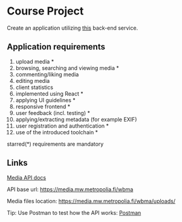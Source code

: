 # Course Project

Create an application utilizing [this](https://media-new.mw.metropolia.fi/wbma/docs/) back-end service.

## Application requirements

1. upload media *
2. browsing, searching and viewing media *
3. commenting/liking media
4. editing media
5. client statistics
6. implemented using React *
7. applying UI guidelines *
8. responsive frontend *
9. user feedback (incl. testing) *
10. applying/extracting metadata (for example EXIF)
11. user registration and authentication *
12. use of the introduced toolchain *

starred(*) requirements are mandatory

## Links

[Media API docs](https://media.mw.metropolia.fi/wbma/docs/)

API base url: https://media.mw.metropolia.fi/wbma

Media files location: https://media.mw.metropolia.fi/wbma/uploads/

Tip: Use Postman to test how the API works: [Postman](https://www.getpostman.com/)

